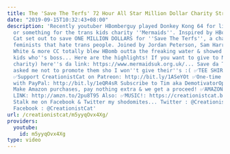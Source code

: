```yaml
---
title: The 'Save The Terfs' 72 Hour All Star Million Dollar Charity Stream!
date: "2019-09-15T10:32:43+08:00"
description: 'Recently youtuber HBomberguy played Donkey Kong 64 for like 50 hours
  or something for the trans kids charity ''Mermaids''. Inspired by HBomber Creationist
  Cat set out to save ONE MILLION DOLLARS for ''Save The Terfs'', a charity for weird
  feminists that hate trans people. Joined by Jordan Peterson, Sam Harris, Blaire
  White & more CC totally blew HBomb outta the freaking water & showed those trans
  kids who''s boss... Here are the highlights! If you want to give to Mermaids (Hbomber''s
  charity) here''s da link: https://www.mermaidsuk.org.uk/... Save da Terfs has since
  asked me not to promote them sho I won''t give their''s :( ✅TEE SHIRTS & MORE: https://teespring.com/stores/creationist-cat
  ✅Support CreationistCat on Patreon: http://bit.ly/1ASeYOt ✅One-time contribution
  with PayPal: http://bit.ly/1eQR4sR Subscribe to Tim aka DemotivatorOpinion: https://www.youtube.com/user/demotivatoropinion
  Make Amazon purchases, pay nothing extra & we get a proceed! ✅AMAZON AFFILLIATE
  LINK: http://amzn.to/2pu8T95 Also: ✅MUSIC!: https://creationistcat.bandcamp.com
  Stalk me on Facebook & Twitter my shodomites... Twitter : @CreationistCat & @VadimNewquist
  Facebook : @CreationistCat'
url: /creationistcat/m5yyqOvx4Xg/
providers:
  youtube:
    id: m5yyqOvx4Xg
type: video
---
```

